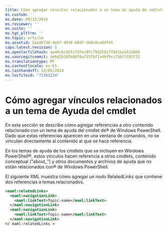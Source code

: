 ```yaml
---
title: Cómo agregar vínculos relacionados a un tema de ayuda de cmdlet | Microsoft Docs
ms.custom: ''
ms.date: 09/12/2016
ms.reviewer: ''
ms.suite: ''
ms.tgt_pltfrm: ''
ms.topic: article
ms.assetid: 5aadb730-4eb7-4936-b8df-3b0c0ca04fd5
caps.latest.revision: 5
ms.openlocfilehash: aa46cbc5bfcfdfec9fcf9d2581ff641baa532860
ms.sourcegitcommit: debd2b38fb8070a7357bf1a4bf9cc736f3702f31
ms.translationtype: MT
ms.contentlocale: es-ES
ms.lasthandoff: 12/05/2019
ms.locfileid: "72361224"
---
```

# <a name="how-to-add-related-links-to-a-cmdlet-help-topic"></a>Cómo agregar vínculos relacionados a un tema de Ayuda del cmdlet

En esta sección se describe cómo agregar referencias a otro contenido relacionado con un tema de ayuda del cmdlet de® de Windows PowerShell. Dado que estas referencias aparecen en una ventana de comandos, no se vinculan directamente al contenido al que se hace referencia.

En los temas de ayuda de los cmdlets que se incluyen en Windows PowerShell®, estos vínculos hacen referencia a otros cmdlets, contenido conceptual ("about_") y otros documentos y archivos de ayuda que no están relacionados con® de Windows PowerShell.

El siguiente XML muestra cómo agregar un nodo RelatedLinks que contiene dos referencias a temas relacionados.

```xml
<maml:relatedLinks>
  <maml:navigationLink>
    <maml:linkText>Topic-name</maml:linkText>
  </maml:navigationLink>
  <maml:navigationLink>
    <maml:linkText>Topic-name</maml:linkText>
  </maml:navigationLink>
</ maml:relatedLinks >
```



